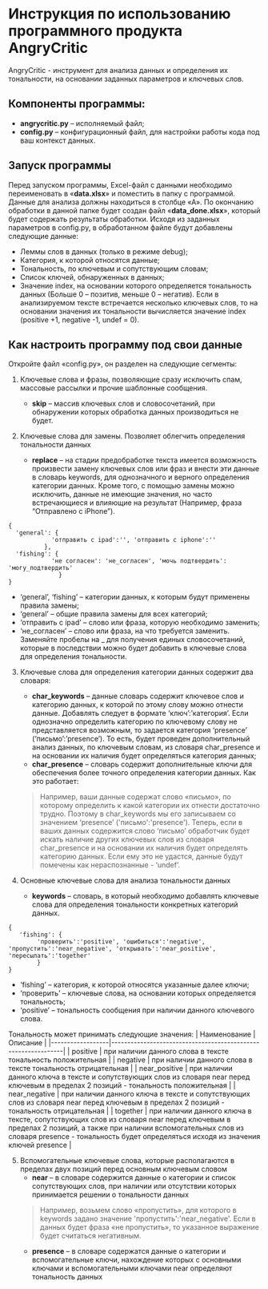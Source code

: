 # Инструкция по использованию программного продукта AngryCritic


AngryCritic - инструмент для анализа данных и определения их тональности, на основании заданных параметров и ключевых слов.
## Компоненты программы:
- **angrycritic.py** – исполняемый файл;
- **config.py** – конфигурационный файл, для настройки работы кода под ваш контекст данных.

## Запуск программы
Перед запуском программы, Excel-файл с данными необходимо переименовать в «**data.xlsx**» и поместить в папку с программой. Данные для анализа должны находиться в столбце «А». По окончанию обработки в данной папке будет создан файл «**data_done.xlsx**», который будет содержать результаты обработки. Исходя из заданных параметров в config.py, в обработанном файле будут добавлены следующие данные:
- Леммы слов в данных (только в режиме debug);
- Категория, к которой относятся данные;
- Тональность, по ключевым и сопутствующим словам;
- Список ключей, обнаруженных в данных;
- Значение index, на основании которого определяется тональность данных (Больше 0 – позитив, меньше 0 – негатив).
Если в анализируемом тексте встречается несколько ключевых слов, то на основании значения их тональности вычисляется значение index (positive +1, negative -1, undef = 0).

## Как настроить программу под свои данные
Откройте файл «config.py», он разделен на следующие сегменты:
1. Ключевые слова и фразы, позволяющие сразу исключить спам, массовые рассылки и прочие шаблонные сообщения.
	+ **skip** – массив ключевых слов и словосочетаний, при обнаружении которых обработка данных производиться не будет. 

2. Ключевые слова для замены. Позволяет облегчить определения тональности данных
	+ **replace** – на стадии предобработке текста имеется возможность произвести замену ключевых слов или фраз и внести эти данные в словарь keywords, для однозначного и верного определения категории данных. Кроме того, с помощью замены можно исключить, данные не имеющие значения, но часто встречающиеся и влияющие на результат (Например, фраза “Отправлено с iPhone”).
```
{
  'general': {
  			'отправить с ipad':'', 'отправить с iphone':''
		  },
  'fishing': {
  			'не согласен': 'не_согласен', 'мочь подтвердить': 					'могу_подтвердить'
    		  }
}
```
- ‘general’, ‘fishing’ – категории данных, к которым будут применены правила замены;
- ‘general’ – общие правила замены для всех категорий;
- ‘отправить с ipad’ – слово или фраза, которую необходимо заменить;
- ‘не_согласен’ – слово или фраза, на что требуется заменить. Заменяйте пробелы на _ для получения единых словосочетаний, которые в последствии можно будет добавить в ключевые слова для определения тональности.

3. Ключевые слова для определения категории данных содержит два словаря:
	+ **char_keywords** – данные словарь содержит ключевое слов и категорию данных, к которой по этому слову можно отнести данные. Добавлять следует в формате ‘ключ’:’категория’. Если однозначно определить категорию по ключевому слову не представляется возможным, то задается категория ‘presence’ (‘письмо’:’presence’). То есть, будет проведен дополнительный анализ данных, по ключевым словам, из словаря char_presence и на основании их наличия будет определяться категория данных; 
	+ **char_presence** – словарь содержит дополнительные ключи для обеспечения более точного определения категории данных.
Как это работает:
	> Например, ваши данные содержат слово «письмо», по которому определить к какой категории их отнести достаточно трудно. Поэтому в char_keywords мы его записываем со значением ‘presence’ ('письмо':'presence'). Теперь, если в ваших данных содержится слово ‘письмо’ обработчик будет искать наличие других ключевых слов из словаря char_presence и на основании их наличия будет определять категорию данных. Если ему это не удастся, данные будут помечены как нераспознанные - ‘undef’.

4. Основные ключевые слова для анализа тональности данных
	+ **keywords** – словарь, в который необходимо добавлять ключевые слова для определения тональности конкретных категорий данных.
```
{
   'fishing': {
      	'проверить':'positive', 'ошибиться':'negative', 'пропустить':'near_negative', 'открывать':'near_positive', 'пересылать':'together'
      	}
}
```
- ‘fishing’ – категория, к которой относятся указанные далее ключи;
- ‘проверить’ – ключевые слова, на основании которых определяется тональность;
- ‘positive’ – тональность сообщения при наличии данного ключевого слова. 

Тональность может принимать следующие значения:
| Наименование     | Описание                                                      |
|------------------|---------------------------------------------------------------|
| positive	  | при наличии данного слова в тексте тональность положительная |
| negative        | при наличии данного слова в тексте тональность отрицательная |
| near_positive  | при наличии данного ключа в тексте и сопутствующих слов из словаря near перед ключевым в пределах 2 позиций - тональность положительная |
| near_negative   | при наличии данного ключа в тексте и сопутствующих слов из словаря near перед ключевым в пределах 2 позиций - тональность отрицательная |
| together	   | при наличии данного ключа в тексте, сопутствующих слов из словаря near перед ключевым в пределах 2 позиций, а также при наличии вспомогательных слов из словаря presence - тональность будет определяться исходя из значения ключей presence |

5. Вспомогательные ключевые слова, которые располагаются в пределах двух позиций перед основным ключевым словом
	+ **near** – в словаре содержится данные о категории и список сопутствующих слов, при наличии или отсутствии которых принимается решении о тональности данных
	> Например, возьмем слово «пропустить», для которого в keywords задано значение 'пропустить':'near_negative'. Если в данных будет фраза «не пропустить», то указанное выражение будет считаться негативным.
	+ **presence** – в словаре содержатся данные о категории и вспомогательные ключи, нахождение которых с основными ключами и вспомогательными ключами near определяют тональность данных


